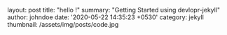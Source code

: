 layout: post
title:  "hello !"
summary: "Getting Started using devlopr-jekyll"
author: johndoe
date: '2020-05-22 14:35:23 +0530'
category: jekyll
thumbnail: /assets/img/posts/code.jpg